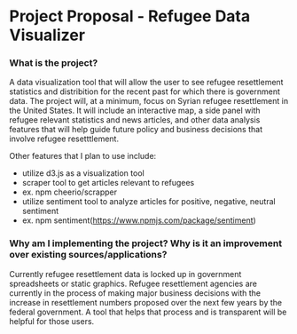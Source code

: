 # Project Proposal - Refugee Data Visualizer

### What is the project?

A data visualization tool that will allow the user to see refugee resettlement statistics and distribition for the recent past for which there is government data.  The project will, at a minimum, focus on Syrian refugee resettlement in the United States.  It will include an interactive map, a side panel with refugee relevant statistics and news articles, and other data analysis features that will help guide future policy and business decisions that involve refugee resetttlement.

Other features that I plan to use include:
- utilize d3.js as a visualization tool
- scraper tool to get articles relevant to refugees
 - ex. npm cheerio/scrapper
- utilize sentiment tool to analyze articles for positive, negative, neutral sentiment
 - ex. npm sentiment(https://www.npmjs.com/package/sentiment)

### Why am I implementing the project? Why is it an improvement over existing sources/applications?
Currently refugee resettlement data is locked up in government spreadsheets or static graphics.  Refugee resettlement agencies are currently in the process of making major business decisions with the increase in resettlement numbers proposed over the next few years by the federal government.  A tool that helps that process and is transparent will be helpful for those users.



